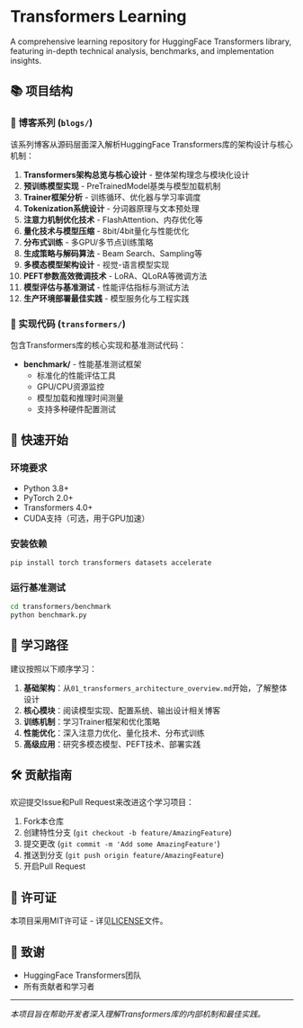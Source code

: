 # Transformers Learning

A comprehensive learning repository for HuggingFace Transformers library, featuring in-depth technical analysis, benchmarks, and implementation insights.

## 📚 项目结构

### 📖 博客系列 (`blogs/`)
该系列博客从源码层面深入解析HuggingFace Transformers库的架构设计与核心机制：

1. **Transformers架构总览与核心设计** - 整体架构理念与模块化设计
2. **预训练模型实现** - PreTrainedModel基类与模型加载机制
3. **Trainer框架分析** - 训练循环、优化器与学习率调度
4. **Tokenization系统设计** - 分词器原理与文本预处理
5. **注意力机制优化技术** - FlashAttention、内存优化等
6. **量化技术与模型压缩** - 8bit/4bit量化与性能优化
7. **分布式训练** - 多GPU/多节点训练策略
8. **生成策略与解码算法** - Beam Search、Sampling等
9. **多模态模型架构设计** - 视觉-语言模型实现
10. **PEFT参数高效微调技术** - LoRA、QLoRA等微调方法
11. **模型评估与基准测试** - 性能评估指标与测试方法
12. **生产环境部署最佳实践** - 模型服务化与工程实践

### 🔧 实现代码 (`transformers/`)
包含Transformers库的核心实现和基准测试代码：

- **benchmark/** - 性能基准测试框架
  - 标准化的性能评估工具
  - GPU/CPU资源监控
  - 模型加载和推理时间测量
  - 支持多种硬件配置测试

## 🚀 快速开始

### 环境要求
- Python 3.8+
- PyTorch 2.0+
- Transformers 4.0+
- CUDA支持（可选，用于GPU加速）

### 安装依赖
```bash
pip install torch transformers datasets accelerate
```

### 运行基准测试
```bash
cd transformers/benchmark
python benchmark.py
```

## 📖 学习路径

建议按照以下顺序学习：

1. **基础架构**：从`01_transformers_architecture_overview.md`开始，了解整体设计
2. **核心模块**：阅读模型实现、配置系统、输出设计相关博客
3. **训练机制**：学习Trainer框架和优化策略
4. **性能优化**：深入注意力优化、量化技术、分布式训练
5. **高级应用**：研究多模态模型、PEFT技术、部署实践

## 🛠️ 贡献指南

欢迎提交Issue和Pull Request来改进这个学习项目：

1. Fork本仓库
2. 创建特性分支 (`git checkout -b feature/AmazingFeature`)
3. 提交更改 (`git commit -m 'Add some AmazingFeature'`)
4. 推送到分支 (`git push origin feature/AmazingFeature`)
5. 开启Pull Request

## 📄 许可证

本项目采用MIT许可证 - 详见[LICENSE](LICENSE)文件。

## 🙏 致谢

- HuggingFace Transformers团队
- 所有贡献者和学习者

---

*本项目旨在帮助开发者深入理解Transformers库的内部机制和最佳实践。*